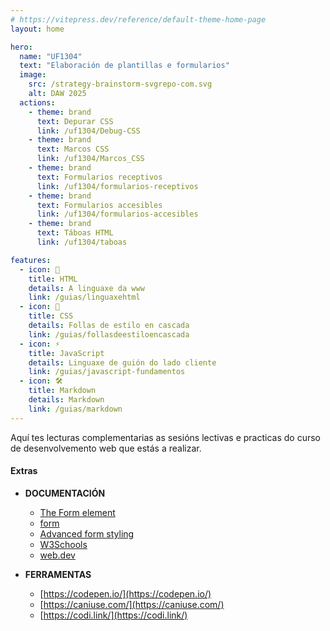 ```yaml
---
# https://vitepress.dev/reference/default-theme-home-page
layout: home

hero:
  name: "UF1304"
  text: "Elaboración de plantillas e formularios"
  image:
    src: /strategy-brainstorm-svgrepo-com.svg
    alt: DAW 2025
  actions:
    - theme: brand
      text: Depurar CSS
      link: /uf1304/Debug-CSS
    - theme: brand
      text: Marcos CSS
      link: /uf1304/Marcos_CSS
    - theme: brand
      text: Formularios receptivos
      link: /uf1304/formularios-receptivos
    - theme: brand
      text: Formularios accesibles
      link: /uf1304/formularios-accesibles
    - theme: brand
      text: Táboas HTML
      link: /uf1304/taboas

features:
  - icon: 📐
    title: HTML
    details: A linguaxe da www
    link: /guias/linguaxehtml
  - icon: 🎨
    title: CSS
    details: Follas de estilo en cascada
    link: /guias/follasdeestiloencascada
  - icon: ⚡
    title: JavaScript
    details: Linguaxe de guión do lado cliente
    link: /guias/javascript-fundamentos
  - icon: 🛠️
    title: Markdown
    details: Markdown
    link: /guias/markdown
---
```


Aquí tes lecturas complementarias as sesións lectivas e practicas do curso de desenvolvemento web que estás a realizar. 


#### Extras
- **DOCUMENTACIÓN**
    - [The Form element](https://developer.mozilla.org/en-US/docs/Web/HTML/Element/form)
    - [form](https://developer.mozilla.org/es/docs/Web/HTML/Element/form)
    - [Advanced form styling](https://developer.mozilla.org/en-US/docs/Learn_web_development/Extensions/Forms/Advanced_form_styling)
    - [W3Schools](https://www.w3schools.com/html/html_forms.asp)
    - [web.dev](https://web.dev/learn/forms)

- **FERRAMENTAS**
    - [https://codepen.io/](https://codepen.io/)
    - [https://caniuse.com/](https://caniuse.com/)
    - [https://codi.link/](https://codi.link/)